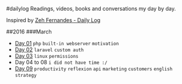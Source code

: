 #dailylog
Readings, videos, books and conversations my day by day.

Inspired by [Zeh Fernandes - Daily Log](https://github.com/zehfernandes/dailylog/)

##2016
###March
- [Day 01](https://github.com/dorianneto/dailylog/blob/master/log/2016/mar/03-01-2016.md) `php` `built-in webserver` `motivation`
- [Day 02](https://github.com/dorianneto/dailylog/blob/master/log/2016/mar/03-02-2016.md) `laravel` `custom auth`
- [Day 03](https://github.com/dorianneto/dailylog/blob/master/log/2016/mar/03-03-2016.md) `linux` `permissions`
- Day 04 to 08 `i did not have time :/`
- [Day 09](https://github.com/dorianneto/dailylog/blob/master/log/2016/mar/03-09-2016.md) `productivity` `reflexion` `api` `marketing` `customers` `english` `strategy`